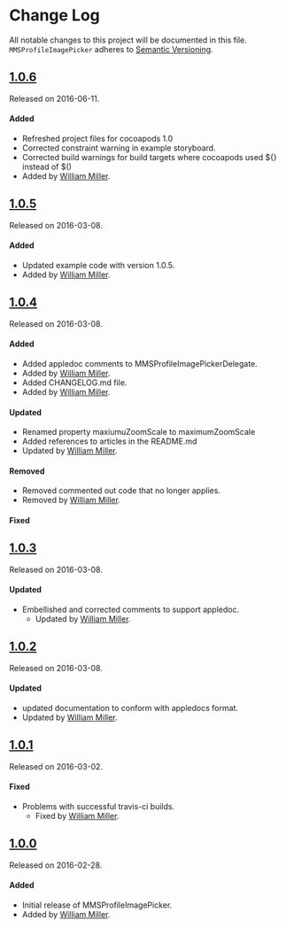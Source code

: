 # Change Log
All notable changes to this project will be documented in this file.
`MMSProfileImagePicker` adheres to [Semantic Versioning](http://semver.org/).

## [1.0.6](https://github.com/miller-ms/MMSProfileImagePicker/releases/tag/1.0.6)
Released on 2016-06-11. 

#### Added
- Refreshed project files for cocoapods 1.0
- Corrected constraint warning in example storyboard.
- Corrected build warnings for build targets where cocoapods used ${} instead of $()
 - Added by [William Miller](https://github.com/miller-ms).

## [1.0.5](https://github.com/miller-ms/MMSProfileImagePicker/releases/tag/1.0.5)
Released on 2016-03-08. 

#### Added
- Updated example code with version 1.0.5.
 - Added by [William Miller](https://github.com/miller-ms).

## [1.0.4](https://github.com/miller-ms/MMSProfileImagePicker/releases/tag/1.0.4)
Released on 2016-03-08. 

#### Added
- Added appledoc comments to MMSProfileImagePickerDelegate.
 - Added by [William Miller](https://github.com/miller-ms).
- Added CHANGELOG.md file.
 - Added by [William Miller](https://github.com/miller-ms).

#### Updated
- Renamed property maxiumuZoomScale to maximumZoomScale
- Added references to articles in the README.md
 - Updated by [William Miller](https://github.com/miller-ms).

#### Removed
- Removed commented out code that no longer applies.
 - Removed by [William Miller](https://github.com/miller-ms).

#### Fixed

## [1.0.3](https://github.com/miller-ms/MMSProfileImagePicker/releases/tag/1.0.3)
Released on 2016-03-08. 

#### Updated
- Embellished and corrected comments to support appledoc.
  - Updated by [William Miller](https://github.com/miller-ms).

## [1.0.2](https://github.com/miller-ms/MMSProfileImagePicker/releases/tag/1.0.2)
Released on 2016-03-08. 

#### Updated
- updated documentation to conform with appledocs format.
 - Updated by [William Miller](https://github.com/miller-ms).


## [1.0.1](https://github.com/miller-ms/MMSProfileImagePicker/releases/tag/1.0.1)
Released on 2016-03-02. 

#### Fixed
- Problems with successful travis-ci builds.
  - Fixed by [William Miller](https://github.com/miller-ms).

## [1.0.0](https://github.com/miller-ms/MMSProfileImagePicker/releases/tag/1.0.0)
Released on 2016-02-28. 

#### Added
- Initial release of MMSProfileImagePicker.
 - Added by [William Miller](https://github.com/miller-ms).